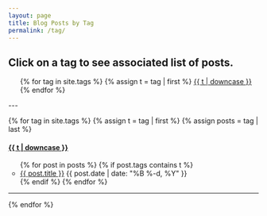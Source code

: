 ```yaml
---
layout: page
title: Blog Posts by Tag
permalink: /tag/
---
```


<h2> Click on a tag to see associated list of posts. </h2>

<div class="tag">
<ul>
{% for tag in site.tags %}
  {% assign t = tag | first %}
  <a href="/tag/#{{t | downcase | replace:" ","-" }}">{{ t | downcase }}</a> 
{% endfor %}
</ul>
</div>
---

{% for tag in site.tags %}
  {% assign t = tag | first %}
  {% assign posts = tag | last %}

<div class="tag">
<h4><a name="{{t | downcase | replace:" ","-" }}"></a><a class="internal" href="/tag/#{{t | downcase | replace:" ","-" }}">{{ t | downcase }}</a></h4>
</div>

<ul>
{% for post in posts %}
  {% if post.tags contains t %}
  <li style="list-style-type:circle" >
    <a href="{{ post.url }}">{{ post.title }}</a>
    <span class="date">{{ post.date | date: "%B %-d, %Y"  }}</span> 
  </li>
  {% endif %}
{% endfor %}
</ul>

---

{% endfor %}
